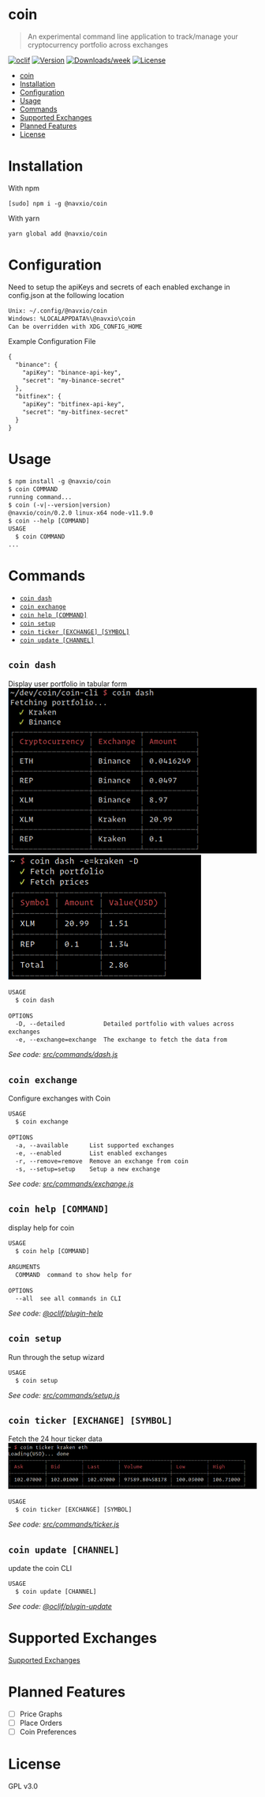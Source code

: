 # coin

> An experimental command line application to track/manage your cryptocurrency portfolio across exchanges


[![oclif](https://img.shields.io/badge/cli-oclif-brightgreen.svg)](https://oclif.io)
[![Version](https://img.shields.io/npm/v/@navxio/coin.svg)](https://npmjs.org/package/@navxio/coin)
[![Downloads/week](https://img.shields.io/npm/dw/@navxio/coin.svg)](https://npmjs.org/package/@navxio/coin)
[![License](https://img.shields.io/npm/l/@navxio/coin.svg)](https://github.com/navdeepio/coin/blob/master/package.json)

<!-- toc -->
* [coin](#coin)
* [Installation](#installation)
* [Configuration](#configuration)
* [Usage](#usage)
* [Commands](#commands)
* [Supported Exchanges](#supported-exchanges)
* [Planned Features](#planned-features)
* [License](#license)
<!-- tocstop -->
# Installation

With npm
```
[sudo] npm i -g @navxio/coin
```
With yarn
```
yarn global add @navxio/coin
```

# Configuration

Need to setup the apiKeys and secrets of each enabled exchange in config.json at the following location

    Unix: ~/.config/@navxio/coin
    Windows: %LOCALAPPDATA%\@navxio\coin
    Can be overridden with XDG_CONFIG_HOME


Example Configuration File

```
{
  "binance": {
    "apiKey": "binance-api-key",
    "secret": "my-binance-secret"
  },
  "bitfinex": {
    "apiKey": "bitfinex-api-key",
    "secret": "my-bitfinex-secret"
  }
}
```

# Usage
<!-- usage -->
```sh-session
$ npm install -g @navxio/coin
$ coin COMMAND
running command...
$ coin (-v|--version|version)
@navxio/coin/0.2.0 linux-x64 node-v11.9.0
$ coin --help [COMMAND]
USAGE
  $ coin COMMAND
...
```
<!-- usagestop -->
# Commands
<!-- commands -->
* [`coin dash`](#coin-dash)
* [`coin exchange`](#coin-exchange)
* [`coin help [COMMAND]`](#coin-help-command)
* [`coin setup`](#coin-setup)
* [`coin ticker [EXCHANGE] [SYMBOL]`](#coin-ticker-exchange-symbol)
* [`coin update [CHANNEL]`](#coin-update-channel)

## `coin dash`

Display user portfolio in tabular form
![Coin Dash screenshot](img/coin_dash.png)
![Detailed Portfolio Screenshot](img/detailed_portfolio.png)
```
USAGE
  $ coin dash

OPTIONS
  -D, --detailed           Detailed portfolio with values across exchanges
  -e, --exchange=exchange  The exchange to fetch the data from
```

_See code: [src/commands/dash.js](https://github.com/navdeepio/coin/blob/v0.2.0/src/commands/dash.js)_

## `coin exchange`

Configure exchanges with Coin

```
USAGE
  $ coin exchange

OPTIONS
  -a, --available      List supported exchanges
  -e, --enabled        List enabled exchanges
  -r, --remove=remove  Remove an exchange from coin
  -s, --setup=setup    Setup a new exchange
```

_See code: [src/commands/exchange.js](https://github.com/navdeepio/coin/blob/v0.2.0/src/commands/exchange.js)_

## `coin help [COMMAND]`

display help for coin

```
USAGE
  $ coin help [COMMAND]

ARGUMENTS
  COMMAND  command to show help for

OPTIONS
  --all  see all commands in CLI
```

_See code: [@oclif/plugin-help](https://github.com/oclif/plugin-help/blob/v2.1.4/src/commands/help.ts)_

## `coin setup`

Run through the setup wizard

```
USAGE
  $ coin setup
```

_See code: [src/commands/setup.js](https://github.com/navdeepio/coin/blob/v0.2.0/src/commands/setup.js)_

## `coin ticker [EXCHANGE] [SYMBOL]`

Fetch the 24 hour ticker data
![Ticker Screenshot](img/ticker.png)
```
USAGE
  $ coin ticker [EXCHANGE] [SYMBOL]
```

_See code: [src/commands/ticker.js](https://github.com/navdeepio/coin/blob/v0.2.0/src/commands/ticker.js)_

## `coin update [CHANNEL]`

update the coin CLI

```
USAGE
  $ coin update [CHANNEL]
```

_See code: [@oclif/plugin-update](https://github.com/oclif/plugin-update/blob/v1.3.9/src/commands/update.ts)_
<!-- commandsstop -->

# Supported Exchanges
[Supported Exchanges](src/lib/supported-exchanges.js)

# Planned Features
- [ ] Price Graphs
- [ ] Place Orders
- [ ] Coin Preferences

# License
GPL v3.0
